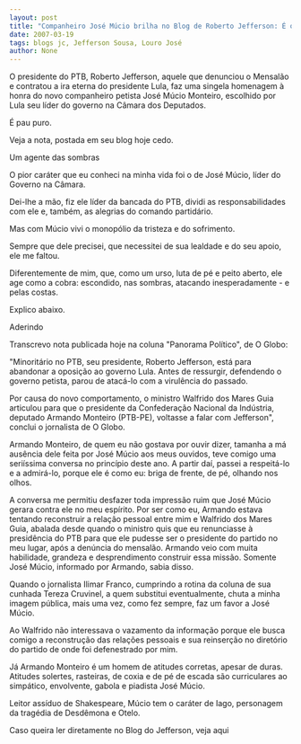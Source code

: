 ```yaml
---
layout: post
title: "Companheiro José Múcio brilha no Blog de Roberto Jefferson: É o pior caráter que já conheci"
date: 2007-03-19
tags: blogs jc, Jefferson Sousa, Louro José
author: None
---
```

O presidente do PTB, Roberto Jefferson, aquele que denunciou o Mensal&atilde;o e contratou a ira eterna do presidente Lula, faz uma singela homenagem &agrave; honra do novo companheiro petista Jos&eacute; M&uacute;cio Monteiro, escolhido por Lula seu l&iacute;der do governo na C&acirc;mara dos Deputados.

&Eacute; pau puro.

Veja a nota, postada em seu blog hoje cedo.

Um agente das sombras 

O pior car&aacute;ter que eu conheci na minha vida foi o de Jos&eacute; M&uacute;cio, l&iacute;der do Governo na C&acirc;mara. 

Dei-lhe a m&atilde;o, fiz ele l&iacute;der da bancada do PTB, dividi as responsabilidades com ele e, tamb&eacute;m, as alegrias do comando partid&aacute;rio. 

Mas com M&uacute;cio vivi o monop&oacute;lio da tristeza e do sofrimento. 

Sempre que dele precisei, que necessitei de sua lealdade e do seu apoio, ele me faltou. 

Diferentemente de mim, que, como um urso, luta de p&eacute; e peito aberto, ele age como a cobra: escondido, nas sombras, atacando inesperadamente - e pelas costas. 

Explico abaixo. 

Aderindo

Transcrevo nota publicada hoje na coluna "Panorama Pol&iacute;tico", de O Globo:

"Minorit&aacute;rio no PTB, seu presidente, Roberto Jefferson, est&aacute; para abandonar a oposi&ccedil;&atilde;o ao governo Lula. Antes de ressurgir, defendendo o governo petista, parou de atac&aacute;-lo com a virul&ecirc;ncia do passado.

Por causa do novo comportamento, o ministro Walfrido dos Mares Guia articulou para que o presidente da Confedera&ccedil;&atilde;o Nacional da Ind&uacute;stria, deputado Armando Monteiro (PTB-PE), voltasse a falar com Jefferson", conclui o jornalista de O Globo. 

Armando Monteiro, de quem eu n&atilde;o gostava por ouvir dizer, tamanha a m&aacute; aus&ecirc;ncia dele feita por Jos&eacute; M&uacute;cio aos meus ouvidos, teve comigo uma seri&iacute;ssima conversa no princ&iacute;pio deste ano. A partir da&iacute;, passei a respeit&aacute;-lo e a admir&aacute;-lo, porque ele &eacute; como eu: briga de frente, de p&eacute;, olhando nos olhos. 

A conversa me permitiu desfazer toda impress&atilde;o ruim que Jos&eacute; M&uacute;cio gerara contra ele no meu esp&iacute;rito. Por ser como eu, Armando estava tentando reconstruir a rela&ccedil;&atilde;o pessoal entre mim e Walfrido dos Mares Guia, abalada desde quando o ministro quis que eu renunciasse &agrave; presid&ecirc;ncia do PTB para que ele pudesse ser o presidente do partido no meu lugar, ap&oacute;s a den&uacute;ncia do mensal&atilde;o. Armando veio com muita habilidade, grandeza e desprendimento construir essa miss&atilde;o. Somente Jos&eacute; M&uacute;cio, informado por Armando, sabia disso.

Quando o jornalista Ilimar Franco, cumprindo a rotina da coluna de sua cunhada Tereza Cruvinel, a quem substitui eventualmente, chuta a minha imagem p&uacute;blica, mais uma vez, como fez sempre, faz um favor a Jos&eacute; M&uacute;cio. 

Ao Walfrido n&atilde;o interessava o vazamento da informa&ccedil;&atilde;o porque ele busca comigo a reconstru&ccedil;&atilde;o das rela&ccedil;&otilde;es pessoais e sua reinser&ccedil;&atilde;o no diret&oacute;rio do partido de onde foi defenestrado por mim. 

J&aacute; Armando Monteiro &eacute; um homem de atitudes corretas, apesar de duras. Atitudes solertes, rasteiras, de coxia e de p&eacute; de escada s&atilde;o curriculares ao simp&aacute;tico, envolvente, gabola e piadista Jos&eacute; M&uacute;cio. 

Leitor ass&iacute;duo de Shakespeare, M&uacute;cio tem o car&aacute;ter de Iago, personagem da trag&eacute;dia de Desd&ecirc;mona e Otelo.

Caso queira ler diretamente no Blog do Jefferson, veja aqui